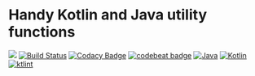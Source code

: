 # Handy Kotlin and Java utility functions

[![](https://jitpack.io/v/pambrose/common-utils.svg)](https://jitpack.io/#pambrose/common-utils)
[![Build Status](https://app.travis-ci.com/pambrose/common-utils.svg?branch=master)](https://app.travis-ci.com/pambrose/common-utils)
[![Codacy Badge](https://api.codacy.com/project/badge/Grade/5bb4750894844031a55375227acfff6f)](https://www.codacy.com/manual/pambrose/common-utils?utm_source=github.com&amp&amp;utm_content=pambrose/common-utils&amp;utm_campaign=Badge_Grade)
[![codebeat badge](https://codebeat.co/badges/baee4586-ab25-4b47-af00-92cc4e9e2633)](https://codebeat.co/projects/github-com-pambrose-common-utils-master)
[![Java](https://img.shields.io/badge/%20language-Java-red.svg)](https://kotlinlang.org/)
[![Kotlin](https://img.shields.io/badge/%20language-Kotlin-red.svg)](https://kotlinlang.org/)
[![ktlint](https://img.shields.io/badge/ktlint%20code--style-%E2%9D%A4-FF4081)](https://pinterest.github.io/ktlint/)
